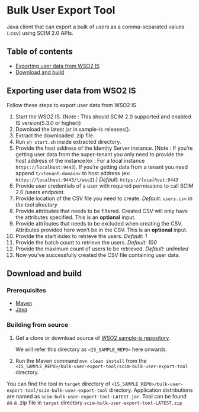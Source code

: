 # Bulk User Export Tool

Java client that can export a bulk of users as a comma-separated values (.csv) using SCIM 2.0 APIs.

## Table of contents

- [Exporting user data from WSO2 IS](#exporting-user-data-from-wso2-is)
- [Download and build](#download-and-build)

## Exporting user data from WSO2 IS

Follow these steps to export user data from WSO2 IS

1. Start the WSO2 IS. (Note : This should SCIM 2.0 supported and enabled IS version(5.3.0 or higher))
2. Download the latest jar in sample-is releases().
3. Extract the downloaded .zip file.
4. Run `sh start.sh` inside extracted directory.
5. Provide the host address of the Identity Server instance.
[Note : If you’re getting user data from the super-tenant you only need to provide the host address 
of the instance(ex : For a local instance `https://localhost:9443`). If you’re getting data from a tenant you need 
append `t/<tenant-domain>` to host address (ex: `https://localhost:9443/t/wso2`).] *Default: `https://localhost:9443`*
6. Provide user credentials of a user with required permissions to call SCIM 2.0 /users endpoint.
7. Provide location of the CSV file you need to create. *Default: `users.csv` in the tool directory*
8. Provide attributes that needs to be filtered. Created CSV will only have the attributes specified. 
This is an **optional** input.
9. Provide attributes that needs to be excluded when creating the CSV. Attributes provided here won’t be in the CSV. 
This is an **optional** input.
10. Provide the start index to retrieve the users. *Default: 1*
11. Provide the batch count to retrieve the users. *Default: 100*
12. Provide the maximum count of users to be retrieved. *Default: unlimited*
13. Now you've successfully created the CSV file containing user data.

## Download and build

### Prerequisites

* [Maven](https://maven.apache.org/download.cgi)
* [Java](http://www.oracle.com/technetwork/java/javase/downloads)

### Building from source

1. Get a clone or download source of [WSO2 sample-is repository](https://github.com/wso2/samples-is).

   We will refer this directory as `<IS_SAMPLE_REPO>` here onwards.
2. Run the Maven command `mvn clean install` from the `<IS_SAMPLE_REPO>/bulk-user-export-tool/scim-bulk-user-export-tool` directory.

You can find the tool in `target` directory of `<IS_SAMPLE_REPO>/bulk-user-export-tool/scim-bulk-user-export-tool`
directory.
Application distributions are named as `scim-bulk-user-export-tool-LATEST.jar`.
Tool can be found as a .zip file in `target` directory `scim-bulk-user-export-tool-LATEST.zip`
